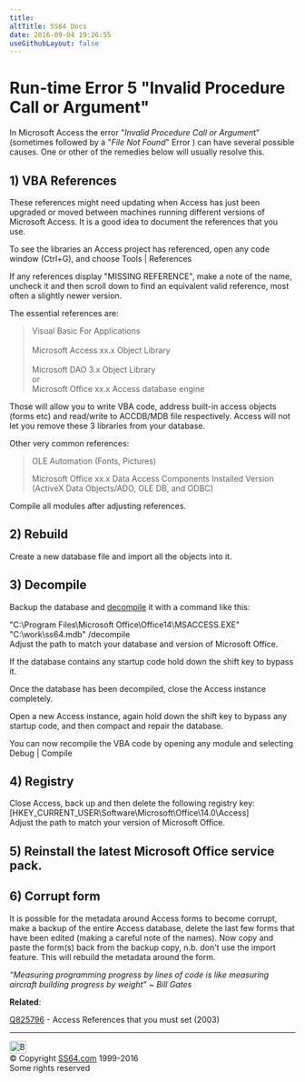```yaml
---
title:
altTitle: SS64 Docs
date: 2016-09-04 19:26:55
useGithubLayout: false
---
```

<!-- #BeginLibraryItem "/Library/head_access_syntax.lbi" --><!-- #EndLibraryItem --><h1>Run-time Error 5 "Invalid Procedure Call or Argument"</h1>
<p>In Microsoft Access the error "<i>Invalid Procedure Call or Argumen</i>t" (sometimes followed by a "<i>File Not Found</i>" Error ) can have several possible causes. One or other of the  remedies below will usually resolve this.</p>
<h2>1) VBA References</h2>
<p>These references might need updating when Access has just been upgraded or moved between machines running different versions of Microsoft Access. It is a good idea to document the references that you use.</p>
<p>To see the libraries an Access project has referenced, open any code window (Ctrl+G), and choose <span class="code">Tools | References</span></p>
<p>If any references display "MISSING REFERENCE", make a note of the name, uncheck it and then scroll down to find an equivalent valid reference, most often a slightly newer version.
</p>
<p>The essential references are:</p>
<blockquote>
<p><span class="code">Visual Basic For Applications<br>
<br>
Microsoft Access xx.x Object Library<br>
<br>
Microsoft DAO 3.x Object Library</span><br>
or
<br>
<span class="code">Microsoft Office xx.x Access database engine</span></p>
</blockquote>
<p>Those will allow you to write VBA code, address built-in access objects (forms etc) and read/write to ACCDB/MDB file respectively. Access will not let you remove these 3 libraries from your database.</p>
<p>Other very common references:</p>
<blockquote>
<p><span class="code">OLE Automation</span> (Fonts, Pictures)</p>
<p><span class="code">Microsoft Office xx.x Data Access Components Installed Version<br>
</span>(ActiveX Data Objects/ADO, OLE DB, and ODBC) </p>
</blockquote>
<p>Compile all modules after adjusting references. <br>
</p>
<h2>2) Rebuild</h2>
<p>Create a new database file and import all the objects into it.</p>
<h2>3) Decompile</h2>
<p>Backup the database and <a href="http://trigeminal.com/usenet/usenet004.asp?1033">decompile</a> it with a command like this:</p>
<p><span class="code">"C:\Program Files\Microsoft Office\Office14\MSACCESS.EXE" "C:\work\ss64.mdb" /decompile </span><br>
Adjust the path to match your database and version of Microsoft Office. </p>
<p>If the database contains any startup code hold down the shift key to bypass it.</p>
<p> Once the database has been decompiled, close the Access instance completely.</p>
<p>Open a new Access instance, again hold down the shift key to bypass any startup code, and then compact and repair the database.</p>
<p> You can now recompile the VBA code by opening any module and selecting <span class="code">Debug | Compile</span></p>
<h2>4) Registry</h2>
<p>Close Access, back up and then delete the following registry key:<br>
<span class="code">[HKEY_CURRENT_USER\Software\Microsoft\Office\14.0\Access]</span><br>
Adjust the path to match your version of Microsoft Office.<br>
</p>
<h2>5) Reinstall the latest Microsoft Office service pack.</h2>
<h2>6) Corrupt form</h2>
<p>It is possible for the metadata around Access forms to become  corrupt, make a backup of the entire Access database, delete the last few forms that have been edited (making a careful note of the names). Now copy and paste the form(s) back from the backup copy, n.b. don't use the import feature. This will rebuild the metadata around the form.</p>
<p class="quote"><i>“Measuring programming progress by lines of code is like measuring aircraft building progress by weight” ~ Bill Gates </i></p>
<p><b>Related</b>:</p>
<p><a href="http://support.microsoft.com/kb/825796">Q825796</a> - Access References that you must set (2003)<br></p><!-- #BeginLibraryItem "/Library/foot_access.lbi" --><p>
<!-- access -->

<hr>
<div id="bl" class="footer"><a href="syntax-invalid-procedure-call.html#"><img src="../images/top.png" width="30" height="22" alt="Back to the Top"></a></div>
<div id="br" class="footer, tagline">© Copyright <a href="../index.html">SS64.com</a> 1999-2016<br>
Some rights reserved</div><!-- #EndLibraryItem --><p></p>

